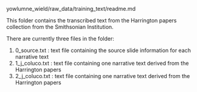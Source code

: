 yowlumne_wield/raw_data/training_text/readme.md

This folder contains the transcribed text from the Harrington papers collection from the Smithsonian Institution.

There are currently three files in the folder:
1. 0_source.txt : text file containing the source slide information for each narrative text
2. 1_j_coluco.txt : text file containing one narrative text derived from the Harrington papers
3. 2_j_coluco.txt : text file containing one narrative text derived from the Harrington papers
